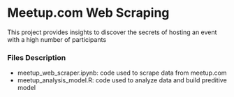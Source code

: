 # Meetup.com Web Scraping

This project provides insights to discover the secrets of hosting an event with a high number of participants

### Files Description
- meetup_web_scraper.ipynb: code used to scrape data from meetup.com
- meetup_analysis_model.R: code used to analyze data and build preditive model 

